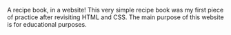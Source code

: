 A recipe book, in a website! This very simple recipe book was my first piece of practice after revisiting HTML and CSS. The main purpose of this website is for educational purposes.
